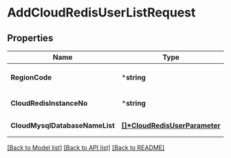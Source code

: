 # AddCloudRedisUserListRequest

## Properties
Name | Type | Description           | Notes
------------ | ------------- |-----------------------| -------------
**RegionCode** | ***string** | REGION코드              | [optional] [default to null]
**CloudRedisInstanceNo** | ***string** | CloudRedis인스턴스번호      | [default to null]
**CloudMysqlDatabaseNameList** | **[[]\*CloudRedisUserParameter](CloudRedisUserParameter.md)** | CloudRedisParameter리스트 | [default to null]

[[Back to Model list]](../README.md#documentation-for-models) [[Back to API list]](../README.md#documentation-for-api-endpoints) [[Back to README]](../README.md)


